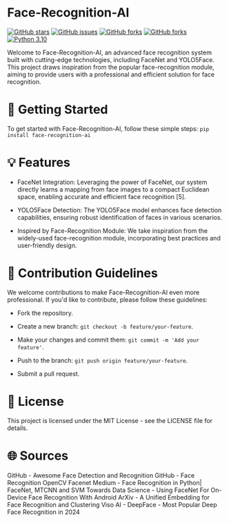 # Face-Recognition-AI

[![GitHub stars](https://img.shields.io/github/stars/your-username/your-repository)](https://github.com/your-username/your-repository/stargazers)
[![GitHub issues](https://img.shields.io/github/issues/your-username/your-repository)](https://github.com/your-username/your-repository/issues)
[![GitHub forks](https://img.shields.io/github/forks/your-username/your-repository)](https://github.com/your-username/your-repository/network)
[![GitHub forks](https://img.shields.io/github/forks/your-username/your-repository)](https://github.com/your-username/your-repository/network)
[![Python 3.10](https://img.shields.io/badge/python-3.10-brightgreen)](https://python.org)

Welcome to Face-Recognition-AI, an advanced face recognition system built with cutting-edge technologies, including FaceNet and YOLO5Face. This project draws inspiration from the popular face-recognition module, aiming to provide users with a professional and efficient solution for face recognition.

# 🚀 Getting Started

To get started with Face-Recognition-AI, follow these simple steps:
`pip install face-recognition-ai`

# 💡 Features

- FaceNet Integration: Leveraging the power of FaceNet, our system directly learns a mapping from face images to a compact Euclidean space, enabling accurate and efficient face recognition [5].

- YOLO5Face Detection: The YOLO5Face model enhances face detection capabilities, ensuring robust identification of faces in various scenarios.

- Inspired by Face-Recognition Module: We take inspiration from the widely-used face-recognition module, incorporating best practices and user-friendly design.

# 🤝 Contribution Guidelines

We welcome contributions to make Face-Recognition-AI even more professional. If you'd like to contribute, please follow these guidelines:

- Fork the repository.
- Create a new branch: `git checkout -b feature/your-feature`.

- Make your changes and commit them: `git commit -m 'Add your feature'`.

- Push to the branch: `git push origin feature/your-feature`.

- Submit a pull request.

# 📄 License

This project is licensed under the MIT License - see the LICENSE file for details.

# 🌐 Sources

GitHub - Awesome Face Detection and Recognition
GitHub - Face Recognition OpenCV Facenet
Medium - Face Recognition in Python| FaceNet, MTCNN and SVM
Towards Data Science - Using FaceNet For On-Device Face Recognition With Android
ArXiv - A Unified Embedding for Face Recognition and Clustering
Viso AI - DeepFace - Most Popular Deep Face Recognition in 2024
